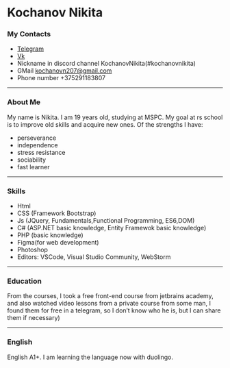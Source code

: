 # Kochanov Nikita #

### My Contacts ###
- [Telegram](https://t.me/pieliedie3x)
- [Vk](https://vk.com/pieliedieee)
- Nickname in discord channel KochanovNikita(#kochanovnikita)
- GMail kochanovn207@gmail.com
- Phone number +375291183807
    
***

### About Me ###

My name is Nikita. I am 19 years old, studying at MSPC.
My goal at rs school is to improve old skills and acquire new ones. 
Of the strengths I have: 
- perseverance
- independence
- stress resistance 
- sociability 
- fast learner

   
***
     
### Skills ###
- Html
- CSS (Framework Bootstrap)
- Js (JQuery, Fundamentals,Functional Programming, ES6,DOM)
- C# (ASP.NET basic knowledge, Entity Framewok basic knowledge)
- PHP (basic knowledge)
- Figma(for web development)
- Photoshop
- Editors: VSCode, Visual Studio Community, WebStorm
   
***

### Education ###
  
From the courses, I took a free front-end course from jetbrains academy,
and also watched video lessons from a private course from some man, 
I found them for free in a telegram, so I don’t know who he is, but I can share them if necessary)
    
***
   
### English ###
    
English A1+. I am learning the language now with duolingo.
